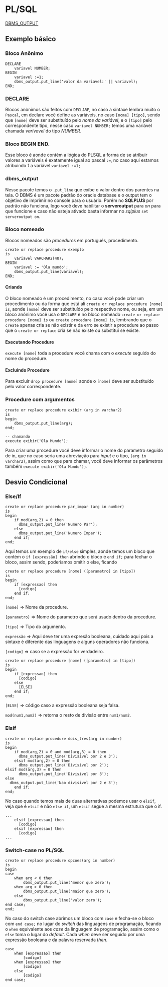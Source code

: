 # PL/SQL
[DBMS_OUTPUT](https://docs.oracle.com/database/121/ARPLS/d_output.htm#ARPLS036)

## Exemplo básico

### Bloco Anônimo
    DECLARE
        variavel NUMBER;
    BEGIN
        variavel :=1;
        dbms_output.put_line('valor da variavel:' || variavel);
    END;

### DECLARE
Blocos anônimos são feitos com `DECLARE`, no caso a sintaxe lembra muito o `Pascal`, em declare você define as variáveis, no caso `[nome] [tipo]`, sendo que `[nome]` deve ser substituído pelo *nome da variável*, e o `[tipo]` pelo correspondente tipo, nesse caso `variavel NUMBER;` temos uma variável chamada *varivavel* do tipo *NUMBER*.

### Bloco BEGIN END.
Esse bloco é aonde contém a lógica do PLSQL a forma de se atribuir valores a variáveis é exatamente igual ao pascal `:=`, no caso aqui estamos atribuindo *1* a variável `variavel :=1;`

### dbms_output
Nesse pacote temos o `.put_line` que exibe o valor dentro dos parentes na tela. O DBMS é um pacote padrão do oracle database e o output tem o objetivo de imprimir no console para o usuário. Porém no **SQLPLUS** por padrão não funciona, logo você deve habilitar o **serveroutput** para *on* para que funcione e caso não esteja ativado basta informar no *sqlplus* `set serveroutput on`.

### Bloco nomeado
Blocos nomeados são *procedures* em português, procedimento.

    create or replace procedure exemplo
    is
        variavel VARCHAR2(40);
    BEGIN
        variavel := 'Ola mundo';
        dbms_output.put_line(variavel);
    END;

#### Criando
O bloco nomeado é um procedimento, no caso você pode criar um procedimento ou da forma que está ali `create or replace procedure [nome] is`, aonde `[nome]` deve ser substituído pelo respectivo nome, ou seja, em um bloco anônimo você usa o `DECLARE` e no bloco nomeado `create or replace procedure [nome] is` ou `create procedure [nome] is`, lembrando que o `create` apenas cria se não existir e da erro se existir a procedure ao passo que o `create or replace` cria se não existe ou substituí se existe.

#### Executando Procedure
`execute [nome]` toda a procedure você chama com o *execute* seguido do nome do procedure.

#### Excluíndo Procedure
Para excluir `drop procedure [nome]` aonde o `[nome]` deve ser substituído pelo valor correspondente.

### Procedure com argumentos

    create or replace procedure exibir (arg in varchar2)
    is        
    begin      
        dbms_output.put_line(arg);
    end;

    -- chamando
    execute exibir('Ola Mundo');

Para criar uma procedure você deve informar o nome do parametro seguido de in, que no caso seria uma abreviação para *input* e o tipo, `(arg in varchar2)`, assim como que para chamar, você deve informar os parâmetros também `execute exibir('Ola Mundo');`.

## Desvio Condicional
### Else/If

    create or replace procedure par_impar (arg in number)
    is        
    begin        
        if mod(arg,2) = 0 then
          dbms_output.put_line('Numero Par');
        else
          dbms_output.put_line('Numero Impar');
        end if;
    end;

Aqui temos um exemplo de `if/else` simples, aonde temos um bloco que contém o `if [expressão] then` abrindo o bloco e `end if;` para fechar o bloco, assim sendo, poderiamos omitir o else, ficando

    create or replace procedure [nome] ([parametro] in [tipo])
    is        
    begin        
        if [expressao] then
          [codigo]
        end if;
    end;

`[nome]` => Nome da procedure.

`[parametro]` => Nome do parametro que será usado dentro da procedure.

`[tipo]` => Tipo do argumento.

`expressão` => Aqui deve ter uma expresão booleana, cuidado aqui pois a sintaxe é diferente das linguagens e alguns operadores não funciona.

`[codigo]` => caso se a expressão for verdadeiro.

    create or replace procedure [nome] ([parametro] in [tipo])
    is        
    begin        
        if [expressao] then
          [codigo]
        else
          [ELSE]
        end if;
    end;

`[ELSE]` => código caso a expressão booleana seja falsa.

`mod(num1,num2)` => retorna o resto de divisão entre `num1/num2`.

### Elsif

    create or replace procedure dois_tres(arg in number)
    is        
    begin        
        if mod(arg,2) = 0 and mod(arg,3) = 0 then
          dbms_output.put_line('Divisivel por 2 e 3');
        elsif mod(arg,2) = 0 then
          dbms_output.put_line('Divisivel por 2');
	elsif mod(arg,3) = 0 then
          dbms_output.put_line('Divisivel por 3');
	else
	  dbms_output.put_line('Nao divisivel por 2 e 3');
        end if;
    end;

No caso quando temos mais de duas alternativas podemos usar o `elsif`, veja que é `elsif` e não `else if`, um `elsif` segue a mesma estrutura que o if.
    
    ...
        elsif [expressao] then
          [codigo]
	    elsif [expressao] then
          [codigo]
	...

### Switch-case no PL/SQL

    create or replace procedure opcoes(arg in number)
    is
    begin
    case
        when arg < 0 then 
            dbms_output.put_line('menor que zero');
        when arg > 0 then
            dbms_output.put_line('maior que zero');
        else
            dbms_output.put_line('valor zero');
    end case;
    end;

No caso do switch case abrimos um bloco com `case` e fecha-se o bloco com `end case;` no lugar do *switch* das linguagens de programação, ficando o `when` equivalente aos *case* da linguagem de programação, assim como o `else` toma o lugar do *default*. Cada *when* deve ser seguido por uma expressão booleana e da palavra reservada *then*.

    case
        when [expressao] then 
            [codigo]
        when [expressao] then
            [codigo]
        else
            [codigo]
    end case;